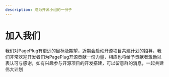 ```yaml
---
description: 成为开源小组的一份子
---
```


# 加入我们

我们对PagePlug有更远的目标及期望，近期会启动开源项目共建计划的招募，我们非常欢迎开发者们为PagePlug开源贡献一份力量，相应也将给予贡献者激励以表认可与感谢，如有兴趣参与开源项目的开发搭建，可以留意群的消息，一起共建伟大计划

